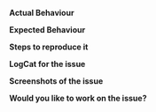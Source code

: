 **Actual Behaviour**

<!-- Please state here what is currently happening. -->

**Expected Behaviour**

<!-- State here what the feature should enable the user to do. -->

**Steps to reproduce it**

<!-- Add steps to reproduce bugs or add information on the place where the feature should be implemented. Add links to a sample deployment or code. -->

**LogCat for the issue**

<!-- Provide logs for the crash here -->

**Screenshots of the issue**

<!-- Where-ever possible attach a screenshot of the issue. -->

**Would you like to work on the issue?**

<!-- Please let us know if you can work on it or the issue should be assigned to someone else. -->
